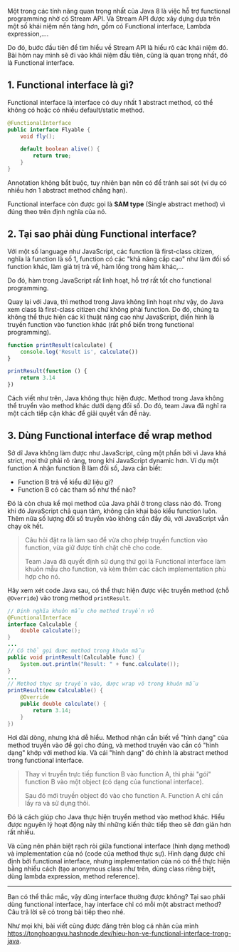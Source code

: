 Một trong các tính năng quan trọng nhất của Java 8 là việc hỗ trợ functional programming nhờ có Stream API. Và Stream API được xây dựng dựa trên một số khái niệm nền tảng hơn, gồm có Functional interface, Lambda expression,....

Do đó, bước đầu tiên để tìm hiểu về Stream API là hiểu rõ các khái niệm đó. Bài hôm nay mình sẽ đi vào khái niệm đầu tiên, cũng là quan trọng nhất, đó là Functional interface.

## 1. Functional interface là gì?

Functional interface là interface có duy nhất 1 abstract method, có thể không có hoặc có nhiều default/static method.

```java
@FunctionalInterface
public interface Flyable {
    void fly();

    default boolean alive() {
        return true;
    }
}
```

Annotation không bắt buộc, tuy nhiên bạn nên có để tránh sai sót (ví dụ có nhiều hơn 1 abstract method chẳng hạn).

Functional interface còn được gọi là **SAM type** (Single abstract method) vì đúng theo trên định nghĩa của nó.

## 2. Tại sao phải dùng Functional interface?

Với một số language như JavaScript, các function là first-class citizen, nghĩa là function là số 1, function có các "khả năng cấp cao" như làm đối số function khác, làm giá trị trả về, hàm lồng trong hàm khác,...

Do đó, hàm trong JavaScript rất linh hoạt, hỗ trợ rất tốt cho functional programming.

Quay lại với Java, thì method trong Java không linh hoạt như vậy, do Java xem class là first-class citizen chứ không phải function. Do đó, chúng ta không thể thực hiện các kĩ thuật nâng cao như JavaScript, điển hình là truyền function vào function khác (rất phổ biến trong functional programming).

```js
function printResult(calculate) {
    console.log('Result is', calculate())
}

printResult(function () {
    return 3.14
})
```

Cách viết như trên, Java không thực hiện được. Method trong Java không thể truyền vào method khác dưới dạng đối số. Do đó, team Java đã nghĩ ra một cách tiếp cận khác để giải quyết vấn đề này.

## 3. Dùng Functional interface để wrap method

Sở dĩ Java không làm được như JavaScript, cũng một phần bởi vì Java khá strict, mọi thứ phải rõ ràng, trong khi JavaScript dynamic hơn. Ví dụ một function A nhận function B làm đối số, Java cần biết:

* Function B trả về kiểu dữ liệu gì?
* Function B có các tham số như thế nào?

Đó là còn chưa kể mọi method của Java phải ở trong class nào đó. Trong khi đó JavaScript chả quan tâm, không cần khai báo kiểu function luôn. Thêm nữa số lượng đối số truyền vào không cần đầy đủ, với JavaScript vẫn chạy ok hết.

> Câu hỏi đặt ra là làm sao để vừa cho phép truyền function vào function, vừa giữ được tính chặt chẽ cho code.
> 
> Team Java đã quyết định sử dụng thứ gọi là Functional interface làm khuôn mẫu cho function, và kèm thêm các cách implementation phù hợp cho nó.

Hãy xem xét code Java sau, có thể thực hiện được việc truyền method (chỗ `@Override`) vào trong method `printResult`.

```java
// Định nghĩa khuôn mẫu cho method truyền vô
@FunctionalInterface
interface Calculable {
    double calculate();
}
...
// Có thể gọi được method trong khuôn mẫu
public void printResult(Calculable func) {
    System.out.println("Result: " + func.calculate());
}
...
// Method thực sự truyền vào, được wrap vô trong khuôn mẫu
printResult(new Calculable() {
    @Override
    public double calculate() {
        return 3.14;
    }
})
```

Hơi dài dòng, nhưng khá dễ hiểu. Method nhận cần biết về "hình dạng" của method truyền vào để gọi cho đúng, và method truyền vào cần có "hình dạng" khớp với method kia. Và cái "hình dạng" đó chính là abstract method trong functional interface.

> Thay vì truyền trực tiếp function B vào function A, thì phải "gói" function B vào một object (có dạng của functional interface).
>
> Sau đó mới truyền object đó vào cho function A. Function A chỉ cần lấy ra và sử dụng thôi.

Đó là cách giúp cho Java thực hiện truyền method vào method khác. Hiểu được nguyên lý hoạt động này thì những kiến thức tiếp theo sẽ đơn giản hơn rất nhiều.

Và cũng nên phân biệt rạch ròi giữa functional interface (hình dạng method) và implementation của nó (code của method thực sự). Hình dạng được chỉ định bởi functional interface, nhưng implementation của nó có thể thực hiện bằng nhiều cách (tạo anonymous class như trên, dùng class riêng biệt, dùng lambda expression, method reference).

---

Bạn có thể thắc mắc, vậy dùng interface thường được không? Tại sao phải dùng functional interface, hay interface chỉ có mỗi một abstract method? Câu trả lời sẽ có trong bài tiếp theo nhé.

Như mọi khi, bài viết cũng được đăng trên blog cá nhân của mình https://tonghoangvu.hashnode.dev/hieu-hon-ve-functional-interface-trong-java.